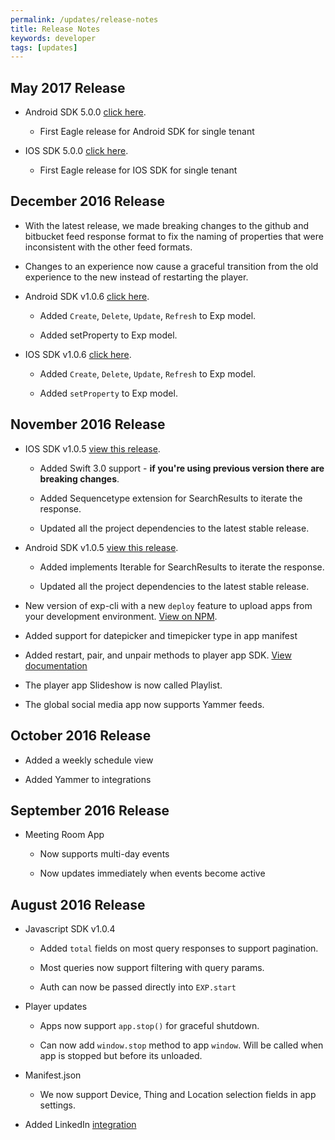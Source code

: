 ```yaml
---
permalink: /updates/release-notes
title: Release Notes
keywords: developer
tags: [updates]
---
```


## May 2017 Release

- Android SDK 5.0.0 [click here](https://github.com/ScalaInc/exp-android-sdk/releases/tag/v5.0.0).

  - First Eagle release for Android SDK for single tenant

- IOS SDK 5.0.0 [click here](https://github.com/ScalaInc/exp-ios-sdk/releases/tag/v5.0.0).

  - First Eagle release for IOS SDK for single tenant


## December 2016 Release

- With the latest release, we made breaking changes to the github and bitbucket feed response format to fix the naming of properties that were inconsistent with the other feed formats.

- Changes to an experience now cause a graceful transition from the old experience to the new instead of restarting the player.

- Android SDK v1.0.6 [click here](https://github.com/ScalaInc/exp-android-sdk/releases/tag/v1.0.6).
  
  - Added `Create`, `Delete`, `Update`, `Refresh` to Exp model.

  - Added setProperty to Exp model.

- IOS SDK v1.0.6 [click here](https://github.com/ScalaInc/exp-ios-sdk/releases/tag/v1.0.6).
  
  - Added `Create`, `Delete`, `Update`, `Refresh` to Exp model.
  
  - Added `setProperty` to Exp model.


## November 2016 Release

- IOS SDK v1.0.5 [view this release](https://github.com/ScalaInc/exp-ios-sdk/releases/tag/v1.0.5).
 
  - Added Swift 3.0 support - **if you're using previous version there are breaking changes**.
 	
  - Added Sequencetype extension for SearchResults to iterate the response.

  - Updated all the project dependencies to the latest stable release. 

- Android SDK v1.0.5 [view this release](https://github.com/ScalaInc/exp-android-sdk/releases/tag/v1.0.5).

  - Added implements Iterable<T> for SearchResults to iterate the response.  

  - Updated all the project dependencies to the latest stable release. 

- New version of exp-cli with a new `deploy` feature to upload apps from your development environment. [View on NPM](https://www.npmjs.com/package/exp-cli).

- Added support for datepicker and timepicker type in app manifest

- Added restart, pair, and unpair methods to player app SDK. [View documentation](http://docs.goexp.io/developers/reference/player-app-sdk/#restarting-and-pairing)

- The player app Slideshow is now called Playlist.

- The global social media app now supports Yammer feeds.

  

## October 2016 Release

- Added a weekly schedule view

- Added Yammer to integrations

## September 2016 Release

- Meeting Room App

  - Now supports multi-day events

  - Now updates immediately when events become active

## August 2016 Release

- Javascript SDK v1.0.4

  - Added `total` fields on most query responses to support pagination.

  - Most queries now support filtering with query params.

  - Auth can now be passed directly into `EXP.start`

- Player updates

  - Apps now support `app.stop()` for graceful shutdown.

  - Can now add `window.stop` method to app `window`. Will be called when app is stopped but before its unloaded.

- Manifest.json

  - We now support Device, Thing and Location selection fields in app settings.

- Added LinkedIn [integration](/developers/guides/feeds/#integrations)

